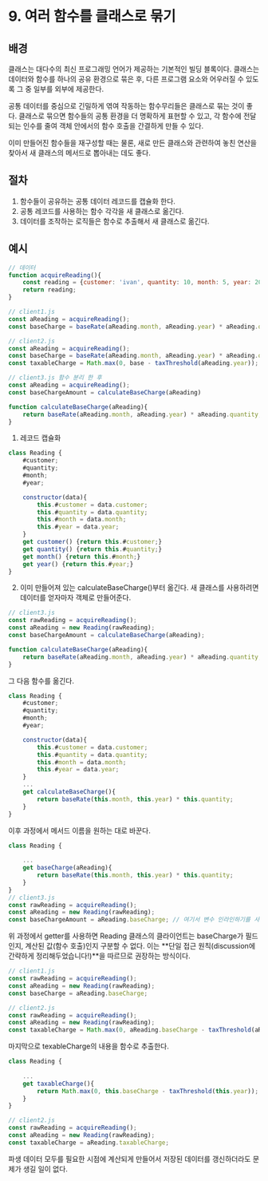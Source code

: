 # 9. 여러 함수를 클래스로 묶기

## 배경

클래스는 대다수의 최신 프로그래밍 언어가 제공하는 기본적인 빌딩 블록이다. 클래스는 데이터와 함수를 하나의 공유 환경으로 묶은 후, 다른 프로그램 요소와 어우러질 수 있도록 그 중 일부를 외부에 제공한다.

공통 데이터를 중심으로 긴밀하게 엮여 작동하는 함수무리들은 클래스로 묶는 것이 좋다. 클래스로 묶으면 함수들의 공통 환경을 더 명확하게 표현할 수 있고, 각 함수에 전달되는 인수를 줄여 객체 안에서의 함수 호출을 간결하게 만들 수 있다.

이미 만들어진 함수들을 재구성할 때는 물론, 새로 만든 클래스와 관련하여 놓친 연산을 찾아서 새 클래스의 메서드로 뽑아내는 데도 좋다.





## 절차

1. 함수들이 공유하는 공통 데이터 레코드를 캡슐화 한다.
2. 공통 레코드를 사용하는 함수 각각을 새 클래스로 옮긴다.
3. 데이터를 조작하는 로직들은 함수로 추출해서 새 클래스로 옮긴다.





## 예시

```jsx
// 데이터
function acquireReading(){
	const reading = {customer: 'ivan', quantity: 10, month: 5, year: 2017}; // 예시 데이터 클라이언트마다 다르다.
	return reading;
}

// client1.js
const aReading = acquireReading();
const baseCharge = baseRate(aReading.month, aReading.year) * aReading.quantity;

// client2.js
const aReading = acquireReading();
const baseCharge = baseRate(aReading.month, aReading.year) * aReading.quantity;
const taxableCharge = Math.max(0, base - taxThreshold(aReading.year));

// client3.js 함수 분리 한 후
const aReading = acquireReading();
const baseChargeAmount = calculateBaseCharge(aReading)

function calculateBaseCharge(aReading){
	return baseRate(aReading.month, aReading.year) * aReading.quantity;
}
```



1. 레코드 캡슐화

```jsx
class Reading {
	#customer;
	#quantity;
	#month;
	#year;

	constructor(data){
		this.#customer = data.customer;
		this.#quantity = data.quantity;
		this.#month = data.month;
		this.#year = data.year;
	}
	get customer() {return this.#customer;}
	get quantity() {return this.#quantity;}
	get month() {return this.#month;}
	get year() {return this.#year;}
}
```



2. 이미 만들어져 있는 calculateBaseCharge()부터 옮긴다. 새 클래스를 사용하려면 데이터를 얻자마자 객체로 만들어준다.

```jsx
// client3.js
const rawReading = acquireReading();
const aReading = new Reading(rawReading);
const baseChargeAmount = calculateBaseCharge(aReading);

function calculateBaseCharge(aReading){
	return baseRate(aReading.month, aReading.year) * aReading.quantity;
}
```



그 다음 함수를 옮긴다.

```jsx
class Reading {
	#customer;
	#quantity;
	#month;
	#year;

	constructor(data){
		this.#customer = data.customer;
		this.#quantity = data.quantity;
		this.#month = data.month;
		this.#year = data.year;
	}
	...
	get calculateBaseCharge(){
		return baseRate(this.month, this.year) * this.quantity;
	}
}
```



이후 과정에서 메서드 이름을 원하는 대로 바꾼다.

```jsx
class Reading {
	
	...
	get baseCharge(aReading){
		return baseRate(this.month, this.year) * this.quantity;
	}
}
// client3.js 
const rawReading = acquireReading();
const aReading = new Reading(rawReading);
const baseChargeAmount = aReading.baseCharge; // 여기서 변수 인라인하기를 사용할 수 있다.
```



위 과정에서 getter를 사용하면 Reading 클래스의 클라이언트는 baseCharge가 필드인지, 계산된 값(함수 호출)인지 구분할 수 없다. 이는 **단일 접근 원칙(discussion에 간략하게 정리해두었습니다!)**을 따르므로 권장하는 방식이다.

```jsx
// client1.js
const rawReading = acquireReading();
const aReading = new Reading(rawReading);
const baseCharge = aReading.baseCharge;

// client2.js
const rawReading = acquireReading();
const aReading = new Reading(rawReading);
const taxableCharge = Math.max(0, aReading.baseCharge - taxThreshold(aReading.year));
```



마지막으로 texableCharge의 내용을 함수로 추출한다.

```jsx
class Reading {
	
	...
	get taxableCharge(){
		return Math.max(0, this.baseCharge - taxThreshold(this.year));
	}
}

// client2.js
const rawReading = acquireReading();
const aReading = new Reading(rawReading);
const taxableCharge = aReading.taxableCharge;
```

파생 데이터 모두를 필요한 시점에 계산되게 만들어서 저장된 데이터를 갱신하더라도 문제가 생길 일이 없다.